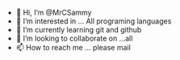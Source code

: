 - 👋 Hi, I’m @MrCSammy
- 👀 I’m interested in ... All programing languages
- 🌱 I’m currently learning git and github
- 💞️ I’m looking to collaborate on ...all
- 📫 How to reach me ... please mail

<!---
MrCSammy/MrCSammy is a ✨ special ✨ repository because its `README.md` (this file) appears on your GitHub profile.
You can click the Preview link to take a look at your changes.
--->
